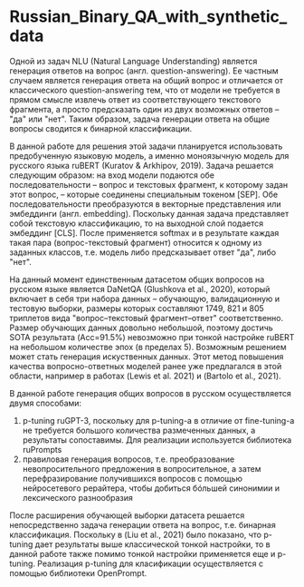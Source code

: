 # Russian_Binary_QA_with_synthetic_data

Одной из задач NLU (Natural Language Understanding) является генерация ответов на вопрос (англ. question-answering). Ее частным случаем является генерация ответа на общий вопрос и отличается от классического question-answering тем, что от модели не требуется в прямом смысле извлечь ответ из соответствующего текстового фрагмента, а просто предсказать один из двух возможных ответов – "да" или "нет". Таким образом, задача генерации ответа на общие вопросы сводится к бинарной классификации.

В данной работе для решения этой задачи планируется использовать предобученную языковую модель, а именно моноязычную модель для русского языка ruBERT (Kuratov & Arkhipov, 2019). Задача решается следующим образом: на вход модели подаются обе последовательности – вопрос и текстовых фрагмент, к которому задан этот вопрос, – которые соединены специальным токеном [SEP]. Обе последовательности преобразуются в векторные представления или эмбеддинги (англ. embedding). Поскольку данная задача представляет собой текстовую классификацию, то на выходной слой подается эмбеддинг [CLS]. После применяется softmax и в результате каждая такая пара (вопрос-текстовый фрагмент) относится к одному из заданных классов, т.е. модель либо предсказывает ответ "да", либо "нет". 

На данный момент единственным датасетом общих вопросов на русском языке является DaNetQA (Glushkova et al., 2020), который включает в себя три набора данных – обучающую, валидационную и тестовую выборки, размеры которых составляют 1749, 821 и 805 триплетов вида "вопрос–текстовый фрагмент–ответ" соответственно. Размер обучающих данных довольно небольшой, поэтому достичь SOTA результата (Acc=91.5%) невозможно при тонкой настройке ruBERT на небольшом количестве эпох (в пределах 5). Возможным решением может стать генерация искуственных данных. Этот метод повышения качества вопросно-ответных моделей ранее уже предлагался в этой области, например в работах (Lewis et al. 2021) и (Bartolo et al., 2021). 

В данной работе генерация общих вопросов в русском осуществляется двумя способами: 
1. p-tuning ruGPT-3, поскольку для p-tuning-а в отличие от fine-tuning-а не требуется большого количества размеченных данных, а результаты сопоставимы. Для реализации используется библиотека ruPrompts
2. правиловая генерация вопросов, т.е. преобразование невопросительного предложения в вопросительное, а затем перефразирование получившихся вопросов с помощью нейросетевого рерайтера, чтобы добиться бóльшей синонимии и лексического разнообразия

После расширения обучающей выборки датасета решается непосредственно задача генерации ответа на вопрос, т.е. бинарная классификация. Поскольку в (Liu et al., 2021) было показано, что p-tuning дает результаты выше классической тонкой настройки, то в данной работе также помимо тонкой настройки применяется еще и p-tuning. Реализация p-tuning для класификации осуществляется с помощью библиотеки OpenPrompt. 
